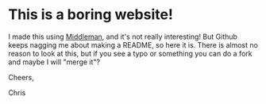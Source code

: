 This is a boring website!
=========================

I made this using [Middleman](http://middlemanapp.com), and it's not really interesting!  But Github
keeps nagging me about making a README, so here it is.  There is almost no reason to look at this,
but if you see a typo or something you can do a fork and maybe I will "merge it"?

Cheers,

Chris
